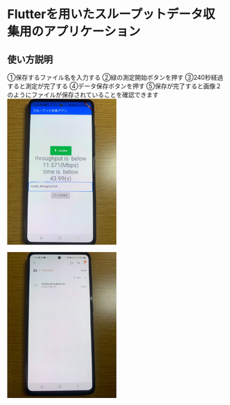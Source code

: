 # Flutterを用いたスループットデータ収集用のアプリケーション
## 使い方説明
①保存するファイル名を入力する
②緑の測定開始ボタンを押す
③240秒経過すると測定が完了する
④データ保存ボタンを押す
⑤保存が完了すると画像２のようにファイルが保存されていることを確認できます
<img src="https://github.com/sanoyuuto/sano_flutter/blob/master/screen1.jpg" width="50%" />

<img src="https://github.com/sanoyuuto/sano_flutter/blob/master/screen2.jpg" width="50%" />
